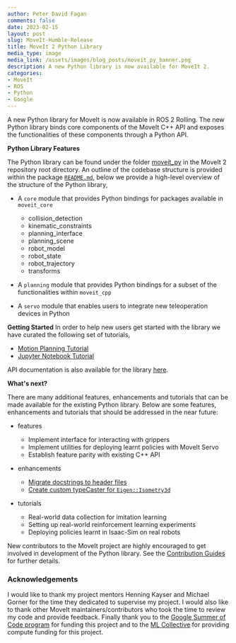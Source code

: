 ```yaml
---
author: Peter David Fagan
comments: false
date: 2023-02-15
layout: post
slug: MoveIt-Humble-Release
title: MoveIt 2 Python Library
media_type: image
media_link: /assets/images/blog_posts/moveit_py_banner.png
description: A new Python library is now available for MoveIt 2.
categories:
- MoveIt
- ROS
- Python
- Google
---
```


A new Python library for MoveIt is now available in ROS 2 Rolling. The new Python library binds core components of the MoveIt C++ API and exposes the functionalities of these components through a Python API.

**Python Library Features**

The Python library can be found under the folder [moveit_py](https://github.com/ros-planning/moveit2/tree/main/moveit_py) in the MoveIt 2 repository root directory. An outline of the codebase structure is provided within the package [``README.md``](https://github.com/ros-planning/moveit2/blob/main/moveit_py/README.md), below we provide a high-level overview of the structure of the Python library,

* A ``core`` module that provides Python bindings for packages available in ``moveit_core``
	* collision_detection
	* kinematic_constraints
	* planning_interface
	* planning_scene
	* robot_model
	* robot_state
	* robot_trajectory
	* transforms


* A ``planning`` module that provides Python bindings for a subset of the functionalities within ``moveit_cpp``
* A ``servo`` module that enables users to integrate new teleoperation devices in Python

**Getting Started**
In order to help new users get started with the library we have curated the following set of tutorials,

* [Motion Planning Tutorial](https://moveit.picknik.ai/main/doc/examples/motion_planning_python_api/motion_planning_python_api_tutorial.html)
* [Jupyter Notebook Tutorial](https://moveit.picknik.ai/main/doc/examples/jupyter_notebook_prototyping/jupyter_notebook_prototyping_tutorial.html)

API documentation is also available for the library [here](https://moveit.picknik.ai/main/doc/api/python_api/api.html).

**What's next?**

There are many additional features, enhancements and tutorials that can be made available for the existing Python library. Below are some features, enhancements and tutorials that should be addressed in the near future:

* features
	* Implement interface for interacting with grippers
	* Implement utilities for deploying learnt policies with MoveIt Servo
	* Establish feature parity with existing C++ API

* enhancements
	* [Migrate docstrings to header files](https://github.com/ros-planning/moveit2/issues/1945)
	* [Create custom typeCaster for ``Eigen::Isometry3d``](https://github.com/ros-planning/moveit2/issues/1886)

* tutorials
	* Real-world data collection for imitation learning
	* Setting up real-world reinforcement learning experiments
	* Deploying policies learnt in Isaac-Sim on real robots

New contributors to the MoveIt project are highly encouraged to get involved in development of the Python library. See the [Contribution Guides](https://moveit.ros.org/documentation/contributing/) for further details.

### Acknowledgements
I would like to thank my project mentors Henning Kayser and Michael Gorner for the time they dedicated to supervise my project. I would also like to thank other MoveIt maintainers/contributors who took the time to review my code and provide feedback. Finally thank you to the [Google Summer of Code program](https://summerofcode.withgoogle.com/) for funding this project and to the [ML Collective](https://mlcollective.org/) for providing compute funding for this project.

